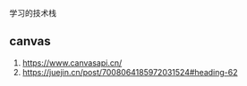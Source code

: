 学习的技术栈

## canvas

1. https://www.canvasapi.cn/
2. https://juejin.cn/post/7008064185972031524#heading-62
